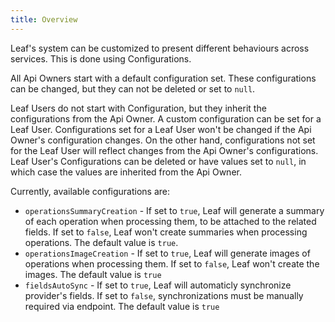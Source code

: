 ```yaml
---
title: Overview
---
```


Leaf's system can be customized to present different behaviours across services. This is done using Configurations.

All Api Owners start with a default configuration set. These configurations can be changed, but they can not be deleted or set to `null`.

Leaf Users do not start with Configuration, but they inherit the configurations from the Api Owner. A custom configuration can be set for a Leaf User. Configurations set for a Leaf User won't be changed if the Api Owner's configuration changes. On the other hand, configurations not set for the Leaf User will reflect changes from the Api Owner's configurations. Leaf User's Configurations can be deleted or have values set to `null`, in which case the values are inherited from the Api Owner.

Currently, available configurations are:

- `operationsSummaryCreation` - If set to `true`, Leaf will generate a summary of each operation when processing them, to be attached to the related fields. If set to `false`, Leaf won't create summaries when processing operations. The default value is `true`.
- `operationsImageCreation` - If set to `true`, Leaf will generate images of operations when processing them. If set to `false`, Leaf won't create the images. The default value is `true`
- `fieldsAutoSync` - If set to `true`, Leaf will automaticly synchronize provider's fields. If set to `false`, synchronizations must be manually required via endpoint. The default value is `true`
